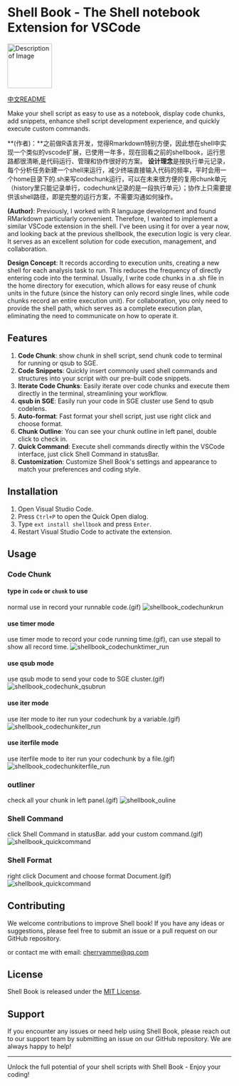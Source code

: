 # Shell Book - The Shell notebook  Extension for VSCode
<img src="./assets/Shellbook.png" alt="Description of Image" style="width:100px;"/>

[中文README](./README_ZH.md)

Make your shell script as easy to use as a notebook, display code chunks, add snippets, enhance shell script development experience, and quickly execute custom commands.

**(作者)：**之前做R语言开发，觉得Rmarkdown特别方便，因此想在shell中实现一个类似的vscode扩展，已使用一年多，现在回看之前的shellbook，运行思路都很清晰,是代码运行、管理和协作很好的方案。
**设计理念**是按执行单元记录，每个分析任务新建一个shell来运行，减少终端直接输入代码的频率，平时会用一个home目录下的.sh来写codechunk运行，可以在未来很方便的复用chunk单元（history里只能记录单行，codechunk记录的是一段执行单元）；协作上只需要提供该shell路径，即是完整的运行方案，不需要沟通如何操作。

**(Author)**: Previously, I worked with R language development and found RMarkdown particularly convenient. Therefore, I wanted to implement a similar VSCode extension in the shell. I've been using it for over a year now, and looking back at the previous shellbook, the execution logic is very clear. It serves as an excellent solution for code execution, management, and collaboration.

**Design Concept**: It records according to execution units, creating a new shell for each analysis task to run. This reduces the frequency of directly entering code into the terminal. Usually, I write code chunks in a .sh file in the home directory for execution, which allows for easy reuse of chunk units in the future (since the history can only record single lines, while code chunks record an entire execution unit). For collaboration, you only need to provide the shell path, which serves as a complete execution plan, eliminating the need to communicate on how to operate it.

## Features

1. **Code Chunk**: show chunk in shell script, send chunk code to terminal for running or qsub to SGE.
2. **Code Snippets**: Quickly insert commonly used shell commands and structures into your script with our pre-built code snippets.
3. **Iterate Code Chunks**: Easily iterate over code chunks and execute them directly in the terminal, streamlining your workflow.
4. **qsub in SGE**: Easily run your code in SGE cluster use Send to qsub codelens.
5. **Auto-format**: Fast format your shell script, just use right click and choose format.
6. **Chunk Outline**: You can see your chunk outline in left panel, double click to check in.
7. **Quick Command**: Execute shell commands directly within the VSCode interface, just click Shell Command in statusBar.
8. **Customization**: Customize Shell Book's settings and appearance to match your preferences and coding style.

## Installation

1. Open Visual Studio Code.
2. Press `Ctrl+P` to open the Quick Open dialog.
3. Type `ext install shellbook` and press `Enter`.
4. Restart Visual Studio Code to activate the extension.

## Usage

### Code Chunk
#### type in `code` or `chunk` to use
normal use in record your runnable code.(gif)
![shellbook_codechunkrun](./assets/shellbook_codechunkrun.gif)

#### use timer mode
use timer mode to record your code running time.(gif), can use stepall to show all record time.
![shellbook_codechunktimer_run](./assets/shellbook_codechunktimer_run.gif)

#### use qsub mode
use qsub mode to send your code to SGE cluster.(gif)
![shellbook_codechunk_qsubrun](./assets/shellbook_codechunk_qsubrun.gif)

#### use iter mode
use iter mode to iter run your codechunk by a variable.(gif)
![shellbook_codechunkiter_run](./assets/shellbook_codechunkiter_run.gif)

#### use iterfile mode
use iterfile mode to iter run your codechunk by a file.(gif)
![shellbook_codechunkiterfile_run](./assets/shellbook_codechunkiterfile_run.gif)


### outliner
check all your chunk in left panel.(gif)
![shellbook_ouline](./assets/shellbook_ouline.gif)

### Shell Command
click Shell Command in statusBar. add your custom command.(gif)
![shellbook_quickcommand](./assets/shellbook_quickcommand.gif)

### Shell Format
right click Document and choose format Document.(gif)
![shellbook_quickcommand](./assets/shellbook_codeformatter.gif)



## Contributing

We welcome contributions to improve Shell book! If you have any ideas or suggestions, please feel free to submit an issue or a pull request on our GitHub repository.

or contact me with email:  cherryamme@qq.com

## License

Shell Book is released under the [MIT License](https://opensource.org/licenses/MIT).

## Support

If you encounter any issues or need help using Shell Book, please reach out to our support team by submitting an issue on our GitHub repository. We are always happy to help!

---

Unlock the full potential of your shell scripts with Shell Book - Enjoy your coding!
